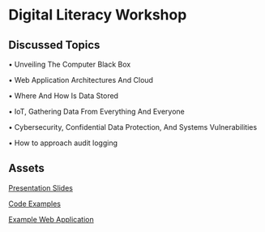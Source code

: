# Digital Literacy Workshop

## Discussed Topics

• Unveiling The Computer Black Box

• Web Application Architectures And Cloud

• Where And How Is Data Stored

• IoT, Gathering Data From Everything And Everyone

• Cybersecurity, Confidential Data Protection, And Systems Vulnerabilities

• How to approach audit logging

## Assets

[Presentation Slides](presentation.pdf)

[Code Examples](code-examples)

[Example Web Application](example-app)
